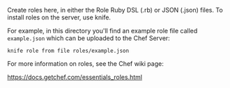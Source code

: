 Create roles here, in either the Role Ruby DSL (.rb) or JSON (.json) files. To install roles on the server, use knife.

For example, in this directory you'll find an example role file called `example.json` which can be uploaded to the Chef Server:

    knife role from file roles/example.json

For more information on roles, see the Chef wiki page:

https://docs.getchef.com/essentials_roles.html

